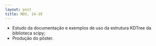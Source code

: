 ```yaml
---
layout: post
title: NOV, 14-19
---
```


- Estudo da documentação e exemplos de uso da estrutura KDTree da
biblioteca scipy;
- Produção do pôster.

